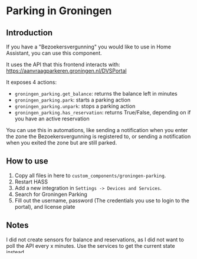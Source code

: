 # Parking in Groningen
## Introduction
If you have a "Bezoekersvergunning" you would like to use in Home Assistant, you can use this component.

It uses the API that this frontend interacts with: https://aanvraagparkeren.groningen.nl/DVSPortal

It exposes 4 actions:
- `groningen_parking.get_balance`: returns the balance left in minutes
- `groningen_parking.park`: starts a parking action
- `groningen_parking.unpark`: stops a parking action
- `groningen_parking.has_reservation`: returns True/False, depending on if you have an active reservation

You can use this in automations, like sending a notification when you enter the zone the Bezoekersvergunning is registered to, or sending a notification when you exited the zone but are still parked.

## How to use
1. Copy all files in here to `custom_components/groningen-parking`.
2. Restart HASS
3. Add a new integration in `Settings -> Devices and Services`.
4. Search for Groningen Parking
5. Fill out the username, password (The credentials you use to login to the portal), and license plate

## Notes
I did not create sensors for balance and reservations, as I did not want to poll the API every x minutes. Use the services to get the current state instead.

This is something I threw together. The error handling will not be up to standard and the API may change anytime, so this component could stop working. However, if the service returns successfully, you can be sure the action was performed correctly.
